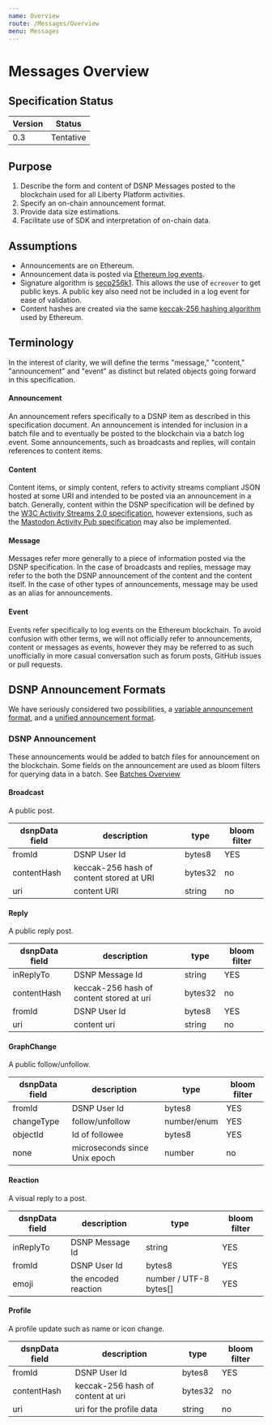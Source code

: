 ```yaml
---
name: Overview
route: /Messages/Overview
menu: Messages
---
```


# Messages Overview

## Specification Status

| Version | Status |
---------- | ---------
| 0.3     | Tentative |

## Purpose

1. Describe the form and content of DSNP Messages posted to the blockchain used for all Liberty Platform activities.
1. Specify an on-chain announcement format.
1. Provide data size estimations.
1. Facilitate use of SDK and interpretation of on-chain data.

## Assumptions

* Announcements are on Ethereum.
* Announcement data is posted via [Ethereum log events](https://medium.com/mycrypto/understanding-event-logs-on-the-ethereum-blockchain-f4ae7ba50378).
* Signature algorithm is [secp256k1](https://en.bitcoin.it/wiki/Secp256k1). This allows the use of `ecreover` to get public keys. A public key also need not be included in a log event for ease of validation.
* Content hashes are created via the same [keccak-256 hashing algorithm](https://en.wikipedia.org/wiki/SHA-3) used by Ethereum.

## Terminology

In the interest of clarity, we will define the terms "message," "content," "announcement" and "event" as distinct but related objects going forward in this specification.

#### Announcement

An announcement refers specifically to a DSNP item as described in this specification document.
An announcement is intended for inclusion in a batch file and to eventually be posted to the blockchain via a batch log event.
Some announcements, such as broadcasts and replies, will contain references to content items.

#### Content

Content items, or simply content, refers to activity streams compliant JSON hosted at some URI and intended to be posted via an announcement in a batch.
Generally, content within the DSNP specification will be defined by the [W3C Activity Streams 2.0 specification](https://www.w3.org/TR/activitystreams-core/), however extensions, such as the [Mastodon Activity Pub specification](https://docs.joinmastodon.org/spec/activitypub/) may also be implemented.

#### Message

Messages refer more generally to a piece of information posted via the DSNP specification.
In the case of broadcasts and replies, message may refer to the both the DSNP announcement of the content and the content itself.
In the case of other types of announcements, message may be used as an alias for announcements.

#### Event

Events refer specifically to log events on the Ethereum blockchain.
To avoid confusion with other terms, we will not officially refer to announcements, content or messages as events, however they may be referred to as such unofficially in more casual conversation such as forum posts, GitHub issues or pull requests.

## DSNP Announcement Formats

We have seriously considered two possibilities, a [variable announcement format](#Variable-Announcement-Format), and a [unified announcement format](#unified-announcement-format).

### DSNP Announcement

These announcements would be added to batch files for announcement on the blockchain. 
Some fields on the announcement are used as bloom filters for querying data in a batch. See [Batches Overview](/Batches/Overview#Queries)

#### Broadcast

A public post.

| dsnpData field | description | type | bloom filter |
| ------------- |------------- | ---- | --- |
| fromId | DSNP User Id | bytes8 | YES
| contentHash | keccak-256 hash of content stored at URI |  bytes32 | no
| uri       | content URI | string | no

#### Reply

A public reply post.

| dsnpData field | description | type | bloom filter |
| ------------- |------------- | ---- | --- |
| inReplyTo | DSNP Message Id |  string | YES
| contentHash | keccak-256 hash of content stored at uri |  bytes32  | no
| fromId | DSNP User Id | bytes8 | YES
| uri | content uri | string | no

#### GraphChange

A public follow/unfollow.

| dsnpData field | description | type | bloom filter |
| ------------- |------------- | ---- | --- |
| fromId | DSNP User Id | bytes8 | YES
| changeType | follow/unfollow| number/enum | YES
| objectId | Id of followee | bytes8 | YES
| none | microseconds since Unix epoch | number | no 

#### Reaction

A visual reply to a post.

| dsnpData field | description | type | bloom filter |
| ------------- |------------- | ---- | --- |
| inReplyTo | DSNP Message Id |  string | YES
| fromId | DSNP User Id | bytes8 | YES
| emoji | the encoded reaction  | number / UTF-8 bytes[] | YES

#### Profile

A profile update such as name or icon change.

| dsnpData field | description | type | bloom filter |
| ------------- |------------- | ---- | --- |
| fromId | DSNP User Id | bytes8  | YES
| contentHash |  keccak-256 hash of content at uri | bytes32 | no
| uri    | uri for the profile data  |string | no
